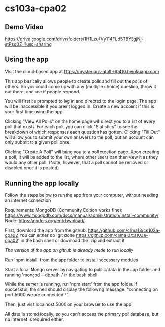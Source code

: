 # cs103a-cpa02

## Demo Video
https://drive.google.com/drive/folders/1H1Lzu7Vy114FLd5T8YEgjNj-stPsd0Z_?usp=sharing


## Using the app
Visit the cloud-based app at https://mysterious-atoll-60410.herokuapp.com

This app basically allows people to create polls and fill out the polls of others. So you could come up with any (multiple choice) question, throw it out there, and see if people respond. 

You will first be prompted to log in and directed to the login page. The app will be inaccessible if you aren't logged in. Create a new account if this is your first time using the app. 

Clicking "View All Polls" on the home page will direct you to a list of every poll that exists. For each poll, you can click "Statistics" to see the breakdown of which responses each question has gotten. Clicking "Fill Out" will allow you to submit your own answers to the poll, but an account can only submit to a given poll once. 

Clicking "Create A Poll" will bring you to a poll creation page. Upon creating a poll, it will be added to the list, where other users can then view it as they would any other poll. (Note, however, that a poll cannot be removed or disabled once it is posted)


## Running the app locally
Follow the steps below to run the app from your computer, without needing an internet connection

Requirements:
  MongoDB (Community Edition works fine): https://www.mongodb.com/docs/manual/administration/install-community/
  Node: https://nodejs.org/en/download/

First, download the app from the github: https://github.com/clima13/cs103a-cpa02
You can either do 'git clone https://github.com/clima13/cs103a-cpa02' in the bash shell or download the .zip and extract it

*The version of the app on github is already made to run locally*

Run 'npm install' from the app folder to install necessary modules

Start a local Mongo server by navigating to public/data in the app folder and running 'mongod --dbpath .' in the bash shell

While the server is running, run 'npm start' from the app folder. If successful, the shell should display the following message:
"connecting on port 5000
we are connected!!!"

Then, just visit localhost:5000 on your browser to use the app. 

All data is stored locally, so you can't access the primary poll database, but no internet is required either. 